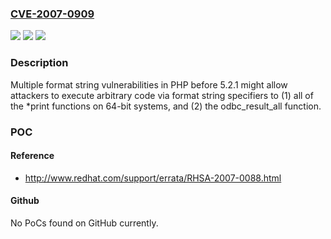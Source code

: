 ### [CVE-2007-0909](https://cve.mitre.org/cgi-bin/cvename.cgi?name=CVE-2007-0909)
![](https://img.shields.io/static/v1?label=Product&message=n%2Fa&color=blue)
![](https://img.shields.io/static/v1?label=Version&message=n%2Fa&color=blue)
![](https://img.shields.io/static/v1?label=Vulnerability&message=n%2Fa&color=brighgreen)

### Description

Multiple format string vulnerabilities in PHP before 5.2.1 might allow attackers to execute arbitrary code via format string specifiers to (1) all of the *print functions on 64-bit systems, and (2) the odbc_result_all function.

### POC

#### Reference
- http://www.redhat.com/support/errata/RHSA-2007-0088.html

#### Github
No PoCs found on GitHub currently.

